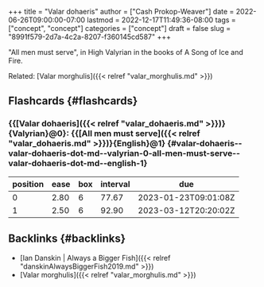+++
title = "Valar dohaeris"
author = ["Cash Prokop-Weaver"]
date = 2022-06-26T09:00:00-07:00
lastmod = 2022-12-17T11:49:36-08:00
tags = ["concept", "concept"]
categories = ["concept"]
draft = false
slug = "8991f579-2d7a-4c2a-8207-f360145cd587"
+++

"All men must serve", in High Valyrian in the books of A Song of Ice and Fire.

Related: [Valar morghulis]({{< relref "valar_morghulis.md" >}})


## Flashcards {#flashcards}


### {{[Valar dohaeris]({{< relref "valar_dohaeris.md" >}})}{Valyrian}@0}: {{[All men must serve]({{< relref "valar_dohaeris.md" >}})}{English}@1} {#valar-dohaeris--valar-dohaeris-dot-md--valyrian-0-all-men-must-serve--valar-dohaeris-dot-md--english-1}

| position | ease | box | interval | due                  |
|----------|------|-----|----------|----------------------|
| 0        | 2.80 | 6   | 77.67    | 2023-01-23T09:01:08Z |
| 1        | 2.50 | 6   | 92.90    | 2023-03-12T20:20:02Z |


## Backlinks {#backlinks}

-   [Ian Danskin | Always a Bigger Fish]({{< relref "danskinAlwaysBiggerFish2019.md" >}})
-   [Valar morghulis]({{< relref "valar_morghulis.md" >}})
